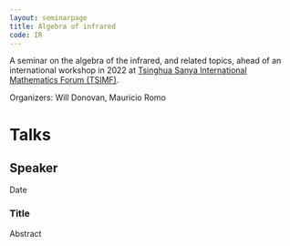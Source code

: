 ```yaml
---
layout: seminarpage
title: Algebra of infrared
code: IR
---
```


A seminar on the algebra of the infrared, and related topics, ahead of an international workshop in 2022 at [Tsinghua Sanya International Mathematics Forum (TSIMF)](http://tsimf.cn).

Organizers: Will Donovan, Mauricio Romo

# Talks

## Speaker

Date

### Title

Abstract
